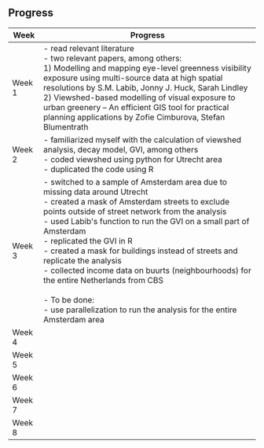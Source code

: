 ## Progress

| Week | Progress |
| ---- | -------- |
| Week 1 | - read relevant literature <br> - two relevant papers, among others: <br> 1) Modelling and mapping eye-level greenness visibility exposure using multi-source data at high spatial resolutions by S.M. Labib, Jonny J. Huck, Sarah Lindley <br> 2) Viewshed-based modelling of visual exposure to urban greenery – An efficient GIS tool for practical planning applications by Zofie Cimburova, Stefan Blumentrath |
| Week 2 | - familiarized myself with the calculation of viewshed analysis, decay model, GVI, among others <br> - coded viewshed using python for Utrecht area <br> - duplicated the code using R|
| Week 3 |  - switched to a sample of Amsterdam area due to missing data around Utrecht <br> - created a mask of Amsterdam streets to exclude points outside of street network from the analysis <br> - used Labib's function to run the GVI on a small part of Amsterdam <br> - replicated the GVI in R <br> - created a mask for buildings instead of streets and replicate the analysis <br> - collected income data on buurts (neighbourhoods) for the entire Netherlands from CBS <br> <br> - To be done: <br> - use parallelization to run the analysis for the entire Amsterdam area  <br>
| Week 4 | | - sampled  points 50m apart on linestrings street data from OSM <br>  - coded a pipeline to get new data from AHN3 on DSM and DTM (both 0.5m or 5m available) <br> - scaled up and calculated GVI for four cities Rotterdam, Hague, Utrecht and Amsterdam <br>
| Week 5 | |
| Week 6 | |
| Week 7 | |
| Week 8 | |
